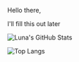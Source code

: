 Hello there,

I'll fill this out later

![Luna's GitHub Stats](https://github-readme-stats.vercel.app/api?username=InLieuOfLuna&count_private=true&theme=github_dark)

![Top Langs](https://github-readme-stats.vercel.app/api/top-langs/?username=InLieuOfLuna&layout=compact&theme=github_dark)
